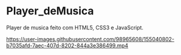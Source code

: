 # Player_deMusica
 Player de musica feito com HTML5, CSS3 e JavaScript.



https://user-images.githubusercontent.com/98965608/155040802-b7035afd-7aec-407d-8202-844a3e386499.mp4

